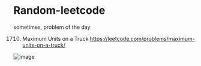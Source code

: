 # Random-leetcode
sometimes, problem of the day 


1710. Maximum Units on a Truck
https://leetcode.com/problems/maximum-units-on-a-truck/

![image](https://user-images.githubusercontent.com/102652030/176890537-85fd111d-ce80-4bd5-a86d-c13ea5f6c0b6.png)

